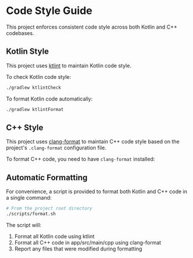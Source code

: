 # Code Style Guide

This project enforces consistent code style across both Kotlin and C++ codebases.

## Kotlin Style

This project uses [ktlint](https://github.com/JLLeitschuh/ktlint-gradle) to maintain Kotlin code style.

To check Kotlin code style:

```bash
./gradlew ktlintCheck
```

To format Kotlin code automatically:

```bash
./gradlew ktlintFormat
```

## C++ Style

This project uses [clang-format](https://clang.llvm.org/docs/ClangFormat.html) to maintain C++ code style based on the project's `.clang-format` configuration file.

To format C++ code, you need to have `clang-format` installed:

## Automatic Formatting

For convenience, a script is provided to format both Kotlin and C++ code in a single command:

```bash
# From the project root directory
./scripts/format.sh
```

The script will:

1. Format all Kotlin code using ktlint
2. Format all C++ code in app/src/main/cpp using clang-format
3. Report any files that were modified during formatting
